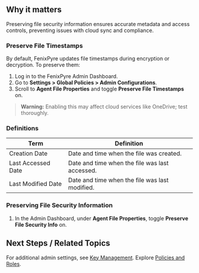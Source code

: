 
## Why it matters
Preserving file security information ensures accurate metadata and access controls, preventing issues with cloud sync and compliance.

### Preserve File Timestamps

By default, FenixPyre updates file timestamps during encryption or decryption. To preserve them:

1. Log in to the FenixPyre Admin Dashboard.
2. Go to **Settings > Global Policies > Admin Configurations**.
3. Scroll to **Agent File Properties** and toggle **Preserve File Timestamps** on.

> **Warning:** Enabling this may affect cloud services like OneDrive; test thoroughly.

<!-- IMG: ./media/04-admin-guide/preserve-timestamps.png | Alt: Preserve file timestamps toggle -->

### Definitions

| Term            | Definition                          |
|-----------------|-------------------------------------|
| Creation Date  | Date and time when the file was created. |
| Last Accessed Date | Date and time when the file was last accessed. |
| Last Modified Date | Date and time when the file was last modified. |

### Preserving File Security Information

1. In the Admin Dashboard, under **Agent File Properties**, toggle **Preserve File Security Info** on.

<!-- IMG: ./media/04-admin-guide/preserve-security-info.png | Alt: Preserve file security info toggle -->

## Next Steps / Related Topics
For additional admin settings, see [Key Management](/02-core-concepts/key-mgmt). Explore [Policies and Roles](/02-core-concepts/policies-roles).
